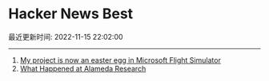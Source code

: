 # Hacker News Best

最近更新时间: 2022-11-15 22:02:00

--- 
1. [My project is now an easter egg in Microsoft Flight Simulator](https://github.com/s-macke/FSHistory) 
2. [What Happened at Alameda Research](https://milkyeggs.com/?p=175) 
